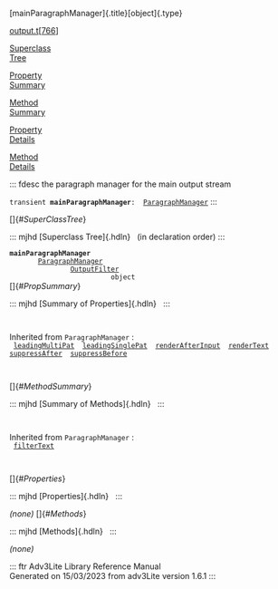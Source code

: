 [mainParagraphManager]{.title}[object]{.type}

[output.t](../file/output.t.html)\[[766](../source/output.t.html#766)\]

[Superclass\
Tree](#_SuperClassTree_)

[Property\
Summary](#_PropSummary_)

[Method\
Summary](#_MethodSummary_)

[Property\
Details](#_Properties_)

[Method\
Details](#_Methods_)

::: fdesc
the paragraph manager for the main output stream

`transient `**`mainParagraphManager`**` :   `[`ParagraphManager`](../object/ParagraphManager.html)
:::

[]{#_SuperClassTree_}

::: mjhd
[Superclass Tree]{.hdln}   (in declaration order)
:::

**`mainParagraphManager`**\
`         `[`ParagraphManager`](../object/ParagraphManager.html)\
`                 `[`OutputFilter`](../object/OutputFilter.html)\
`                         object`\
[]{#_PropSummary_}

::: mjhd
[Summary of Properties]{.hdln}  
:::

` `

Inherited from `ParagraphManager` :\
` `[`leadingMultiPat`](../object/ParagraphManager.html#leadingMultiPat)`  `[`leadingSinglePat`](../object/ParagraphManager.html#leadingSinglePat)`  `[`renderAfterInput`](../object/ParagraphManager.html#renderAfterInput)`  `[`renderText`](../object/ParagraphManager.html#renderText)`  `[`suppressAfter`](../object/ParagraphManager.html#suppressAfter)`  `[`suppressBefore`](../object/ParagraphManager.html#suppressBefore)`  `

` `

[]{#_MethodSummary_}

::: mjhd
[Summary of Methods]{.hdln}  
:::

` `

Inherited from `ParagraphManager` :\
` `[`filterText`](../object/ParagraphManager.html#filterText)`  `

` `

[]{#_Properties_}

::: mjhd
[Properties]{.hdln}  
:::

*(none)* []{#_Methods_}

::: mjhd
[Methods]{.hdln}  
:::

*(none)*

::: ftr
Adv3Lite Library Reference Manual\
Generated on 15/03/2023 from adv3Lite version 1.6.1
:::
